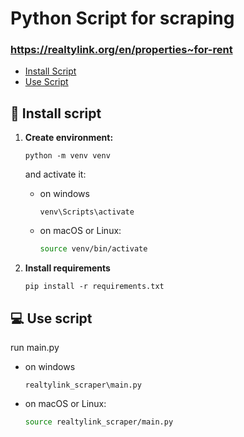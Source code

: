 # Python Script for scraping
### https://realtylink.org/en/properties~for-rent


- [Install Script](##rocket-install_script)
- [Use Script](##computer_use_script)


## :rocket: Install script

1. **Create environment:**
   ```
   python -m venv venv
   ```
      and activate it:
   - on windows
        ```shell
        venv\Scripts\activate 
        ```
   - on macOS or Linux:
        ```bash
        source venv/bin/activate 
        ```
     
2. **Install requirements**
   ```
   pip install -r requirements.txt
   ```

## :computer: Use script

run main.py
   - on windows
        ```shell
        realtylink_scraper\main.py 
        ```
   - on macOS or Linux:
     ```bash
     source realtylink_scraper/main.py 
     ```